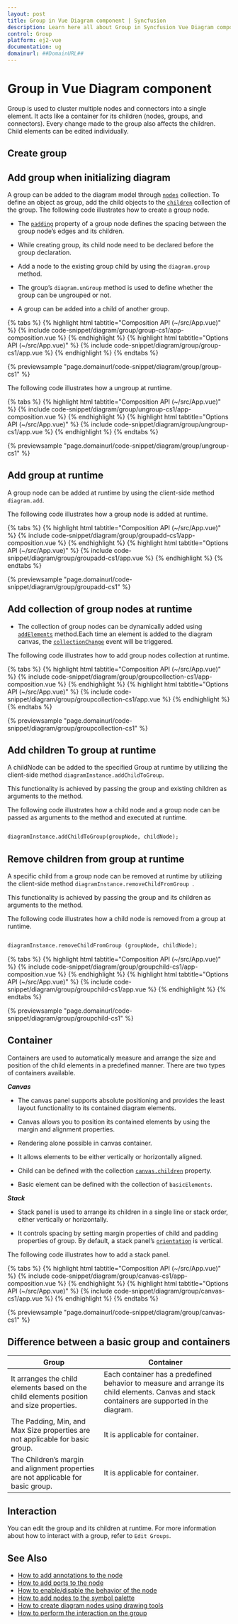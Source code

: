 ```yaml
---
layout: post
title: Group in Vue Diagram component | Syncfusion
description: Learn here all about Group in Syncfusion Vue Diagram component of Syncfusion Essential JS 2 and more.
control: Group 
platform: ej2-vue
documentation: ug
domainurl: ##DomainURL##
---
```


# Group in Vue Diagram component

Group is used to cluster multiple nodes and connectors into a single element. It acts like a container for its children (nodes, groups, and connectors). Every change made to the group also affects the children. Child elements can be edited individually.

## Create group

## Add group when initializing diagram

A group can be added to the diagram model through [`nodes`](https://ej2.syncfusion.com/vue/documentation/api/diagram/node) collection. To define an object as group, add the child objects to the [`children`](https://ej2.syncfusion.com/vue/documentation/api/diagram/node#children-string) collection of the group. The following code illustrates how to create a group node.

* The [`padding`](https://ej2.syncfusion.com/vue/documentation/api/diagram/node#padding-MarginModel) property of a group node defines the spacing between the group node’s edges and its children.

* While creating group, its child node need to be declared before the group declaration.

* Add a node to the existing group child by using the `diagram.group` method.

* The group’s `diagram.unGroup` method is used to define whether the group can be ungrouped or not.

* A group can be added into a child of another group.

{% tabs %}
{% highlight html tabtitle="Composition API (~/src/App.vue)" %}
{% include code-snippet/diagram/group/group-cs1/app-composition.vue %}
{% endhighlight %}
{% highlight html tabtitle="Options API (~/src/App.vue)" %}
{% include code-snippet/diagram/group/group-cs1/app.vue %}
{% endhighlight %}
{% endtabs %}
        
{% previewsample "page.domainurl/code-snippet/diagram/group/group-cs1" %}

The following code illustrates how a ungroup  at runtime.

{% tabs %}
{% highlight html tabtitle="Composition API (~/src/App.vue)" %}
{% include code-snippet/diagram/group/ungroup-cs1/app-composition.vue %}
{% endhighlight %}
{% highlight html tabtitle="Options API (~/src/App.vue)" %}
{% include code-snippet/diagram/group/ungroup-cs1/app.vue %}
{% endhighlight %}
{% endtabs %}
        
{% previewsample "page.domainurl/code-snippet/diagram/group/ungroup-cs1" %}

## Add group at runtime

A group node can be added at runtime by using the client-side method `diagram.add`.

The following code illustrates how a group node is added at runtime.

{% tabs %}
{% highlight html tabtitle="Composition API (~/src/App.vue)" %}
{% include code-snippet/diagram/group/groupadd-cs1/app-composition.vue %}
{% endhighlight %}
{% highlight html tabtitle="Options API (~/src/App.vue)" %}
{% include code-snippet/diagram/group/groupadd-cs1/app.vue %}
{% endhighlight %}
{% endtabs %}
        
{% previewsample "page.domainurl/code-snippet/diagram/group/groupadd-cs1" %}

## Add collection of group nodes at runtime

* The collection of group nodes can be dynamically added using [`addElements`](https://ej2.syncfusion.com/vue/documentation/api/diagram/#addelements) method.Each time an element is added to the diagram canvas, the [`collectionChange`](https://ej2.syncfusion.com/vue/documentation/api/diagram/#collectionchange) event will be triggered.

The following code illustrates how to add group nodes collection at runtime.

{% tabs %}
{% highlight html tabtitle="Composition API (~/src/App.vue)" %}
{% include code-snippet/diagram/group/groupcollection-cs1/app-composition.vue %}
{% endhighlight %}
{% highlight html tabtitle="Options API (~/src/App.vue)" %}
{% include code-snippet/diagram/group/groupcollection-cs1/app.vue %}
{% endhighlight %}
{% endtabs %}
        
{% previewsample "page.domainurl/code-snippet/diagram/group/groupcollection-cs1" %}

## Add children To group at runtime

A childNode can be added to the specified Group at runtime by utilizing the client-side method `diagramInstance.addChildToGroup`. 

This functionality is achieved by passing the group and existing children as arguments to the method.

The following code illustrates how a child node and a group node can be passed as arguments to the method and executed at runtime.

```html

diagramInstance.addChildToGroup(groupNode, childNode); 

```
## Remove children from group at runtime

A specific child from a group node can be removed at runtime by utilizing the client-side method `diagramInstance.removeChildFromGroup `. 

This functionality is achieved by passing the group and its children as arguments to the method.

The following code illustrates how a child node is removed from a group at runtime.

```html

diagramInstance.removeChildFromGroup (groupNode, childNode); 

```

{% tabs %}
{% highlight html tabtitle="Composition API (~/src/App.vue)" %}
{% include code-snippet/diagram/group/groupchild-cs1/app-composition.vue %}
{% endhighlight %}
{% highlight html tabtitle="Options API (~/src/App.vue)" %}
{% include code-snippet/diagram/group/groupchild-cs1/app.vue %}
{% endhighlight %}
{% endtabs %}
        
{% previewsample "page.domainurl/code-snippet/diagram/group/groupchild-cs1" %}

## Container

Containers are used to automatically measure and arrange the size and position of the child elements in a predefined manner. There are two types of containers available.

***Canvas***

* The canvas panel supports absolute positioning and provides the least layout functionality to its contained diagram elements.

* Canvas allows you to position its contained elements by using the margin and alignment properties.

* Rendering alone possible in canvas container.

* It allows elements to be either vertically or horizontally aligned.

* Child can be defined with the collection [`canvas.children`](https://ej2.syncfusion.com/vue/documentation/api/diagram/canvas#children-DiagramElement) property.

* Basic element can be defined with the collection of `basicElements`.

***Stack***

* Stack panel is used to arrange its children in a single line or stack order, either vertically or horizontally.

* It controls spacing by setting margin properties of child and padding properties of group. By default, a stack panel’s [`orientation`](https://ej2.syncfusion.com/vue/documentation/api/diagram/stackPanel#orientation-Orientation) is vertical.

The following code illustrates how to add a stack panel.

{% tabs %}
{% highlight html tabtitle="Composition API (~/src/App.vue)" %}
{% include code-snippet/diagram/group/canvas-cs1/app-composition.vue %}
{% endhighlight %}
{% highlight html tabtitle="Options API (~/src/App.vue)" %}
{% include code-snippet/diagram/group/canvas-cs1/app.vue %}
{% endhighlight %}
{% endtabs %}
        
{% previewsample "page.domainurl/code-snippet/diagram/group/canvas-cs1" %}

## Difference between a basic group and containers

| Group | Container |
| -------- | -------- |
| It arranges the child elements based on the child elements position and size properties. | Each container has a predefined behavior to measure and arrange its child elements. Canvas and stack containers are supported in the diagram. |
| The Padding, Min, and Max Size properties are not applicable for basic group. | It is applicable for container. |
| The Children’s margin and alignment properties are not applicable for basic group. |  It is applicable for container. |

## Interaction

You can edit the group and its children at runtime. For more information about how to interact with a group, refer to `Edit Groups`.

## See Also

* [How to add annotations to the node](./labels)
* [How to add ports to the node](./ports)
* [How to enable/disable the behavior of the node](./constraints)
* [How to add nodes to the symbol palette](./symbol-palette)
* [How to create diagram nodes using drawing tools](./tools)
* [How to perform the interaction on the group](./interaction#selection)